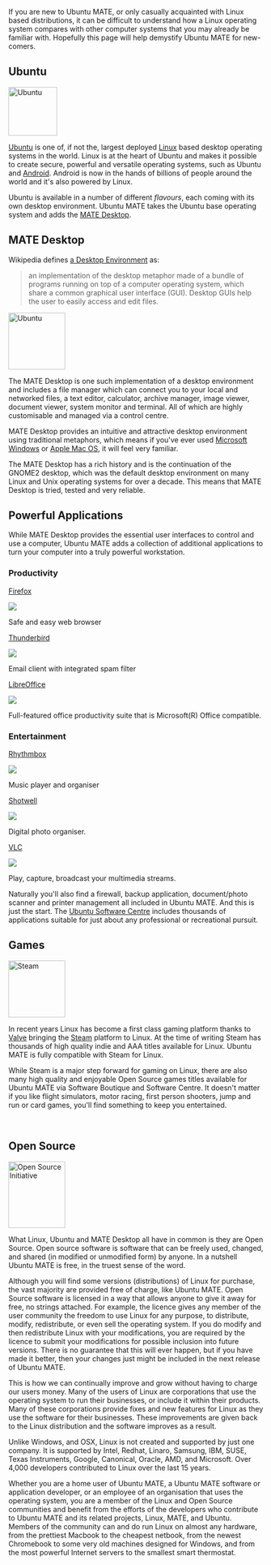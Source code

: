 <!-- 
.. title: What is Ubuntu MATE?
.. slug: what-is-ubuntu-mate
.. date: 2014-08-24 23:03:09 UTC
.. tags: Ubuntu,MATE
.. link: 
.. description: 
.. type: text
-->

If you are new to Ubuntu MATE, or only casually acquainted with Linux 
based distributions, it can be difficult to understand how a Linux 
operating system compares with other computer systems that you may 
already be familiar with. Hopefully this page will help demystify 
Ubuntu MATE for new-comers.

## Ubuntu

<img class="left" src="/assets/img/logos/ubuntu-logo32.png" alt="Ubuntu" width="96" height="96">

[Ubuntu](http://www.ubuntu.com) is one of, if not the, largest deployed 
[Linux](https://en.wikipedia.org/wiki/Linux) based desktop operating systems in the 
world. Linux is at the heart of Ubuntu and makes it possible to create 
secure, powerful and versatile operating systems, such as Ubuntu and 
[Android](http://www.android.com/). Android is now in the hands of 
billions of people around the world and it's also powered by Linux.

Ubuntu is available in a number of different *flavours*, each coming 
with its own desktop environment. Ubuntu MATE takes the Ubuntu base 
operating system and adds the [MATE Desktop](http://mate-desktop.org).

## MATE Desktop

Wikipedia defines [a Desktop Environment](http://en.wikipedia.org/wiki/Desktop_environment) as:

  > an implementation of the desktop metaphor made of a bundle of 
  programs running on top of a computer operating system, which share a 
  common graphical user interface (GUI). Desktop GUIs help the user to 
  easily access and edit files.

<img class="right" src="/assets/img/logos/mate-logo.png" alt="Ubuntu" width="112" height="112">

The MATE Desktop is one such implementation of a desktop environment 
and includes a file manager which can connect you to your local and 
networked files, a text editor, calculator, archive manager, image 
viewer, document viewer, system monitor and terminal. All of which are 
highly customisable and managed via a control centre.

MATE Desktop provides an intuitive and attractive desktop environment 
using traditional metaphors, which means if you've ever used
[Microsoft Windows](http://www.microsoft.com) or [Apple Mac 
OS](http://www.apple.com), it will feel very familiar.

The MATE Desktop has a rich history and is the continuation of the 
GNOME2 desktop, which was the default desktop environment on many Linux 
and Unix operating systems for over a decade. This means that MATE 
Desktop is tried, tested and very reliable.

## Powerful Applications

While MATE Desktop provides the essential user interfaces to control 
and use a computer, Ubuntu MATE adds a collection of additional 
applications to turn your computer into a truly powerful workstation. 

### Productivity

<div class="row">
  <div class="col-xs-4">
    <div class="bs-component">
      <div class="list-group">
        <a class="list-group-item active" href="https://www.mozilla.org/firefox/desktop/">Firefox</a>
        <p class="list-group-item"><img class="centered" src="/assets/img/apps/firefox.png"></p>
        <p class="list-group-item">Safe and easy web browser</p>
      </div>
    </div>
  </div>
  <div class="col-xs-4">
    <div class="bs-component">
      <div class="list-group">
        <a class="list-group-item active" href="https://www.mozilla.org/thunderbird/features/">Thunderbird</a>
        <p class="list-group-item"><img class="centered" src="/assets/img/apps/thunderbird.png"></p>
        <p class="list-group-item">Email client with integrated spam filter</p>
      </div>
    </div>
  </div>
  <div class="col-xs-4">
    <div class="bs-component">
      <div class="list-group">
        <a class="list-group-item active" href="http://www.libreoffice.org/">LibreOffice</a>
        <p class="list-group-item"><img class="centered" src="/assets/img/apps/libreoffice.png"></p>
        <p class="list-group-item">Full-featured office productivity suite that is Microsoft(R) Office compatible.</p>
      </div>
    </div>
  </div>
</div>

### Entertainment

<div class="row">
  <div class="col-xs-4">
    <div class="bs-component">
      <div class="list-group">
        <a class="list-group-item active" href="https://wiki.gnome.org/Apps/Rhythmbox">Rhythmbox</a>
        <p class="list-group-item"><img class="centered" src="/assets/img/apps/rhythmbox.png"></p>
        <p class="list-group-item">Music player and organiser</p>
      </div>
    </div>
  </div>
  <div class="col-xs-4">
    <div class="bs-component">
      <div class="list-group">
        <a class="list-group-item active" href="https://wiki.gnome.org/Apps/Shotwell">Shotwell</a>
        <p class="list-group-item"><img class="centered" src="/assets/img/apps/shotwell.png"></p>
        <p class="list-group-item">Digital photo organiser.</p>
      </div>
    </div>
  </div>
  <div class="col-xs-4">
    <div class="bs-component">
      <div class="list-group">
        <a class="list-group-item active" href="www.videolan.org/vlc/">VLC</a>
        <p class="list-group-item"><img class="centered" src="/assets/img/apps/vlc.png"></p>
        <p class="list-group-item">Play, capture, broadcast your multimedia streams.</p>
      </div>
    </div>
  </div>
</div>

Naturally you'll also find a firewall, backup application, 
document/photo scanner and printer management all included in Ubuntu 
MATE. And this is just the start. The [Ubuntu Software Centre](http://apps.ubuntu.com)
includes thousands of applications suitable for just about any
professional or recreational pursuit.

## Games

<img class="left" src="/assets/img/logos/steam-logo.png" alt="Steam" width="112" height="112">

In recent years Linux has become a first class gaming platform thanks
to [Valve](http://www.valvesoftware.com/) bringing the
[Steam](http://store.steampowered.com/) platform to Linux. At the time
of writing Steam has thousands of high quality indie and AAA titles
available for Linux. Ubuntu MATE is fully compatible with Steam for
Linux.

While Steam is a major step forward for gaming on Linux, there are also
many high quality and enjoyable Open Source games titles available for
Ubuntu MATE via Software Boutique and Software Centre. It doesn't
matter if you like flight simulators, motor racing, first person
shooters, jump and run or card games, you'll find something to keep you
entertained.

<br>

## Open Source

<img class="right" src="/assets/img/logos/OSI-logo-300x352.png" alt="Open Source Initiative" width="112" height="131">

What Linux, Ubuntu and MATE Desktop all have in common is they are 
Open Source. Open source software is software that can be freely used, 
changed, and shared (in modified or unmodified form) by anyone. In a 
nutshell Ubuntu MATE is free, in the truest sense of the word.

Although you will find some versions (distributions) of Linux for 
purchase, the vast majority are provided free of charge, like Ubuntu 
MATE. Open Source software is licensed in a way that allows anyone to 
give it away for free, no strings attached. For example, the licence 
gives any member of the user community the freedom to use Linux for any 
purpose, to distribute, modify, redistribute, or even sell the operating 
system. If you do modify and then redistribute Linux with your 
modifications, you are required by the licence to submit your 
modifications for possible inclusion into future versions. There is no 
guarantee that this will ever happen, but if you have made it better, 
then your changes just might be included in the next release of Ubuntu 
MATE.

This is how we can continually improve and grow without having to charge 
our users money. Many of the users of Linux are corporations that use 
the operating system to run their businesses, or include it within their 
products. Many of these corporations provide fixes and new features for 
Linux as they use the software for their businesses. These improvements 
are given back to the Linux distribution and the software improves as a 
result.

Unlike Windows, and OSX,  Linux is not created and supported by just one 
company. It is supported by Intel, Redhat, Linaro, Samsung, IBM, SUSE, 
Texas Instruments, Google, Canonical, Oracle, AMD, and Microsoft. Over 
4,000 developers contributed to Linux over the last 15 years.

Whether you are a home user of Ubuntu MATE, a Ubuntu MATE software or 
application developer, or an employee of an organisation that uses the 
operating system, you are a member of the Linux and Open Source 
communities and benefit from the efforts of the developers who contribute 
to Ubuntu MATE and its related projects, Linux, MATE, and Ubuntu. Members 
of the community can and do run Linux on almost any hardware, from the 
prettiest Macbook to the cheapest netbook, from the newest Chromebook to 
some very old machines designed for Windows, and from the most powerful 
Internet servers to the smallest smart thermostat. 
